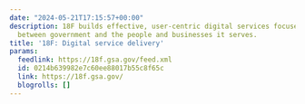 ```yaml
---
date: "2024-05-21T17:15:57+00:00"
description: 18F builds effective, user-centric digital services focused on the interaction
  between government and the people and businesses it serves.
title: '18F: Digital service delivery'
params:
  feedlink: https://18f.gsa.gov/feed.xml
  id: 0214b639982e7c60ee88017b55c8f65c
  link: https://18f.gsa.gov/
  blogrolls: []
---
```

